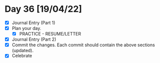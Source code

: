 # Day 36 [19/04/22]

- [x] Journal Entry (Part 1)
- [x] Plan your day.
  - [x] PRACTICE - RESUME/LETTER
- [x] Journal Entry (Part 2)
- [x] Commit the changes. Each commit should contain the above sections (updated).
- [x] Celebrate
<!-- [x] to tick -->
